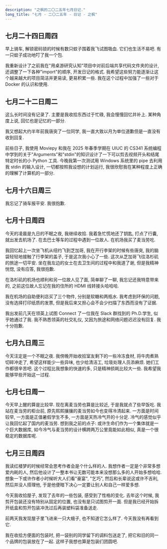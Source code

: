 ```yaml
---
description: "之枫的二〇二五年七月日记."
long_title: "七月 - 二〇二五年 - 日记 - 之枫"
---
```


## 七月二十四日周四

早上骑车, 解锁密码锁的时候有数只蚊子围着我飞试图吸血. 它们也生活不易吧. 有一只蚊子成功地叮了我一个包.

我重新设计了之前我在"用桌游研究认知"项目中对前后端共享代码文件夹的设计, 还调整了一下各种"import"的顺序, 开发日记的格式. 我希望这些努力能逐渐让这个越来越大的项目简洁并更易读, 更易积累一些. 我在这个过程中加强了一些对于 Docker 的认识和使用.

## 七月二十二日周二

这么长时间没有记录了. 主要是我收拾东西过于忙碌, 我会慢慢回忆并补上. 某种角度上说, 回忆也是记忆的一部分.

我又想起大约半年前我唐突了一位同学, 我一直大致以月为单位道歉但是一直没有收到回复.

前些日子, 我使用 Moviepy 和我在 2025 年春季学期在 UIUC 的 CS341 系统编程中学到的关于"Arguments"和"stdin"的知识设计了一下可以剪去视频开头和结尾特定时长的小 Python 工具. 今晚我第一次测试用 Windows 系统里的 pipe 去利用我 stdin 的输入设计, 一切都按照我设想的计划运行, 我很欣慰我在某种程度上正确的理解了计算机的一部分.

## 七月十六日周三

我忘记了骑车报平安. 我很抱歉.

## 七月十日周四

今天的凌晨是九日的不眠之夜, 我继续收拾. 我着急忙慌地还了钥匙, 打点了行囊, 就出发去机场了. 在去巴士等车的过程中遇到一位故人. 在机场我买了麦当劳吃.

我回忆起上一次坐飞机从纽约飞到芝加哥, 我在开行李架的时候有些唐突, 我的脑袋轻轻地接触了行李架的盖子, 于是这次我小心了一些. 这次从芝加哥飞往洛杉矶的旅途一切平安. 坐在我左边的女士在去卫生间的过程中和我道了谢, 但是我精神恍惚, 没有应答, 我很抱歉.

在洛杉矶的机场也顺利和另一位故人见了面, 简单聊了一聊, 我忘记还我特意带来的, 之前这位故人忘记在我的住所的 HDMI 线转接头哈哈哈.

我在机场的自助便利店买了三个物件, 分别是软糖和两瓶水. 我考虑到环保的问题, 没有选择打印纸质的发票, 但是我后来又担心会不会少扫描了东西而没有了证据.

我出发前几天在领英上试图 Connect 了一位我在 Slack 群找到的 Ph.D.学生, 似乎她通过了我. 我不熟悉领英的社交礼仪, 又因为旅途和网络问题迟迟没有回复. 我十分抱歉.

## 七月九日周三

今天注定是一个不眠之夜. 我傍晚开始收拾室友剩下的一些冷冻食材, 将牛肉煮熟切碎冲走了, 希望这样能少一些异味, 也少给清洁工, 垃圾处理人员添麻烦. 她们工作都很辛苦吧. 这个过程比我想象的快速的多, 只是精神损耗比较大一些. 我希望我能够早些开始这一过程.

## 七月七日周一

今天早上醒的算是比较早. 现在离麦当劳也算是比较近, 于是我就点了些早饭吃. 我站在麦当劳的柜台前, 原先熙熙攘攘的麦当劳如今也变得冷清起来. 一方面是时间较早, 一方面是正值暑假学生不多, 一方面是天热冷气开的十分足. 冷气的感觉似乎让我回忆起了国内的麦当劳. 想到我之前的点子: 或许生命们作为一个集体就是一个巨大数据库, 如今冷气与麦当劳的设计横跨两万公里竟能如此相似, 真是一个很稳定的数据库呢.

## 七月三日周四

我读红楼梦的时候经常会思考作者会是个什么样的人. 我想作者一定是个非常多想爱内耗的人, 然后他设计了一整本书让无数可能本来没想那么多的人开始多想哈哈. 想象一下或许作者小时候听大人们看"豪宴", "乞巧", 然后和长辈说这或许不吉利, 然后并没人搭理他, 于是他便暗下决心一定要让别人和自己一样爱多想.

今天我收拾屋子, 发现了去年的一些包装, 感受到了性格的变化. 去年这个时候, 我剪开包装还没有特别从固定的位置, 也没有是只试图剪开一面. 但是我已经开始拆开纸盒和剪开包装冲洗过后再装塑料袋准备送走.

前两天我发现屋子里飞进来一只大蛾子, 也不知道它怎么样了. 今天我没有再看到它.

我在收拾方便面的包装时, 把一袋别的同学留下的调料包送走了, 把它和旧的同一个品牌的包装放在了一起. 这样子我想也算是包装们团圆吧.
